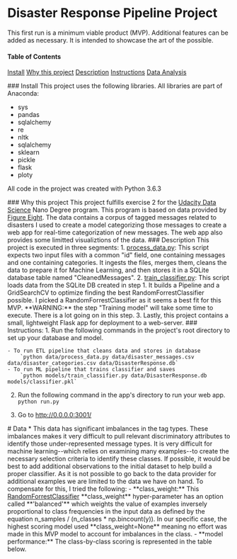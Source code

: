 # Disaster Response Pipeline Project

This first run is a minimum viable product (MVP). Additional features can be added as necessary. It is intended to showcase the art of the possible. 

#### Table of Contents
[Install](#Install)
[Why this project](#Why)
[Description](#Description)
[Instructions](#Instructions)
[Data Analysis](#Data)

<a name='Install'/>
### Install
This project uses the following libraries. All libraries are part of Anaconda: 

- sys
- pandas
- sqlalchemy
- re
- nltk
- sqlalchemy
- sklearn
- pickle
- flask
- ploty

All code in the project was created with Python 3.6.3

<a name='Why'/>
### Why this project
This project fulfills exercise 2 for the <a href='https://www.udacity.com/course/data-scientist-nanodegree--nd025'>Udacity Data Science</a> Nano Degree program. This program is based on data provided by <a href='https://appen.com/'>Figure Eight</a>. The data contains a corpus of tagged messages related to disasters I used to create a model categorizing those messages to create a web app for real-time categorization of new messages. The web app also provides some limitted visualiztions of the data. 

<a name='Description'/>
### Description
This project is executed in three segments: 
1. <a href='https://github.com/Sparafucil3/DataPipeLineProject/blob/master/data/process_data.py'>process_data.py</a>: This script expects two input files with a common "id" field, one containing messages and one containing categories. It ingests the files, merges them, cleans the data to prepare it for Machine Learning, and then stores it in a SQLite database table named "CleanedMessages".
2. <a href='https://github.com/Sparafucil3/DataPipeLineProject/blob/master/models/train_classifier.py'>train_classifier.py</a>: This script loads data from the SQLite DB created in step 1. It builds a Pipeline and a GridSearchCV to optimize finding the best RandomForrestClassifier possible. I picked a RandomForrestClassifier as it seems a best fit for this MVP. **WARNING:** the step "Training model" will take some time to execute. There is a lot going on in this step.
3. Lastly, this project contains a small, lightweight Flask app for deployment to a web-server.

<a name='Instructions'/>
### Instructions:
1. Run the following commands in the project's root directory to set up your database and model.

    - To run ETL pipeline that cleans data and stores in database
        `python data/process_data.py data/disaster_messages.csv data/disaster_categories.csv data/DisasterResponse.db`
    - To run ML pipeline that trains classifier and saves
        `python models/train_classifier.py data/DisasterResponse.db models/classifier.pkl`

2. Run the following command in the app's directory to run your web app.
    `python run.py`

3. Go to http://0.0.0.0:3001/

<a name='Data'/>
# Data
* This data has significant imbalances in the tag types. These imbalances makes it very difficult to pull relevant discriminatory attributes to identify those under-represented message types. It is very difficult for machine learning--which relies on examining many examples--to create the necessary selection criteria to identify these classes. If possible, it would be best to add additional observations to the initial dataset to help build a proper classifier. As it is not possible to go back to the data provider for additional examples we are limited to the data we have on hand. To compensate for this, I tried the following: 
  - **class_weight:** This <a href='https://scikit-learn.org/stable/modules/generated/sklearn.ensemble.RandomForestClassifier.html'>RandomForrestClassifier</a> **class_weight** hyper-parameter has an option called **'balanced'** which weights the value of examples inversely proportional to class frequencies in the input data as defined by the equation n_samples / (n_classes * np.bincount(y)). In our specific case, the highest scoring model used **class_weight=None** meaning no effort was made in this MVP model to account for imbalances in the class. 
  - **model performance:** The class-by-class scoring is represented in the table below. 
